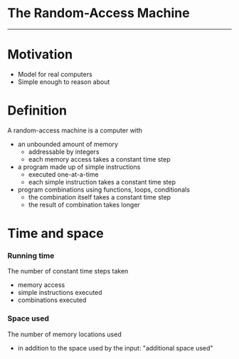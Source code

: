 # The Random-Access Machine

---

# Motivation
- Model for real computers
- Simple enough to reason about

# Definition
A random-access machine is a computer with
- an unbounded amount of memory
  - addressable by integers
  - each memory access takes a constant time step
- a program made up of simple instructions
  - executed one-at-a-time
  - each simple instruction takes a constant time step
- program combinations using functions, loops, conditionals
  - the combination itself takes a constant time step
  - the result of combination takes longer

# Time and space
### Running time
The number of constant time steps taken
- memory access
- simple instructions executed
- combinations executed

### Space used
The number of memory locations used
- in addition to the space used by the input: "additional space used"
